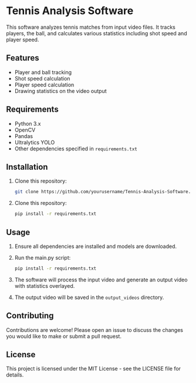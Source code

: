 # Tennis Analysis Software

This software analyzes tennis matches from input video files. It tracks players, the ball, and calculates various statistics including shot speed and player speed.

## Features

- Player and ball tracking
- Shot speed calculation
- Player speed calculation
- Drawing statistics on the video output

## Requirements

- Python 3.x
- OpenCV
- Pandas
- Ultralytics YOLO
- Other dependencies specified in `requirements.txt`

## Installation

1. Clone this repository:

   ```bash
   git clone https://github.com/yourusername/Tennis-Analysis-Software.git
   ```
1. Clone this repository:

   ```bash
   pip install -r requirements.txt
   ```

## Usage
1. Ensure all dependencies are installed and models are downloaded.
2. Run the main.py script:

   ```bash
   pip install -r requirements.txt
   ```
4. The software will process the input video and generate an output video with statistics overlayed.
5. The output video will be saved in the `output_videos` directory.

## Contributing
Contributions are welcome! Please open an issue to discuss the changes you would like to make or submit a pull request.

## License
This project is licensed under the MIT License - see the LICENSE file for details.
